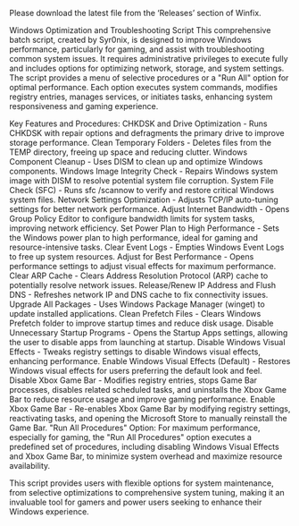 Please download the latest file from the ‘Releases’ section of Winfix.

Windows Optimization and Troubleshooting Script
This comprehensive batch script, created by Syr0nix, is designed to improve Windows performance, particularly for gaming, and assist with troubleshooting common system issues. It requires administrative privileges to execute fully and includes options for optimizing network, storage, and system settings. The script provides a menu of selective procedures or a "Run All" option for optimal performance. Each option executes system commands, modifies registry entries, manages services, or initiates tasks, enhancing system responsiveness and gaming experience.

Key Features and Procedures:
CHKDSK and Drive Optimization - Runs CHKDSK with repair options and defragments the primary drive to improve storage performance.
Clean Temporary Folders - Deletes files from the TEMP directory, freeing up space and reducing clutter.
Windows Component Cleanup - Uses DISM to clean up and optimize Windows components.
Windows Image Integrity Check - Repairs Windows system image with DISM to resolve potential system file corruption.
System File Check (SFC) - Runs sfc /scannow to verify and restore critical Windows system files.
Network Settings Optimization - Adjusts TCP/IP auto-tuning settings for better network performance.
Adjust Internet Bandwidth - Opens Group Policy Editor to configure bandwidth limits for system tasks, improving network efficiency.
Set Power Plan to High Performance - Sets the Windows power plan to high performance, ideal for gaming and resource-intensive tasks.
Clear Event Logs - Empties Windows Event Logs to free up system resources.
Adjust for Best Performance - Opens performance settings to adjust visual effects for maximum performance.
Clear ARP Cache - Clears Address Resolution Protocol (ARP) cache to potentially resolve network issues.
Release/Renew IP Address and Flush DNS - Refreshes network IP and DNS cache to fix connectivity issues.
Upgrade All Packages - Uses Windows Package Manager (winget) to update installed applications.
Clean Prefetch Files - Clears Windows Prefetch folder to improve startup times and reduce disk usage.
Disable Unnecessary Startup Programs - Opens the Startup Apps settings, allowing the user to disable apps from launching at startup.
Disable Windows Visual Effects - Tweaks registry settings to disable Windows visual effects, enhancing performance.
Enable Windows Visual Effects (Default) - Restores Windows visual effects for users preferring the default look and feel.
Disable Xbox Game Bar - Modifies registry entries, stops Game Bar processes, disables related scheduled tasks, and uninstalls the Xbox Game Bar to reduce resource usage and improve gaming performance.
Enable Xbox Game Bar - Re-enables Xbox Game Bar by modifying registry settings, reactivating tasks, and opening the Microsoft Store to manually reinstall the Game Bar.
"Run All Procedures" Option:
For maximum performance, especially for gaming, the "Run All Procedures" option executes a predefined set of procedures, including disabling Windows Visual Effects and Xbox Game Bar, to minimize system overhead and maximize resource availability.

This script provides users with flexible options for system maintenance, from selective optimizations to comprehensive system tuning, making it an invaluable tool for gamers and power users seeking to enhance their Windows experience.
